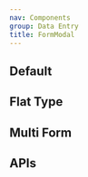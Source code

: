 ```yaml
---
nav: Components
group: Data Entry
title: FormModal
---
```


## Default

<code src="./demos/index.tsx" nopadding></code>

## Flat Type

<code src="./demos/Flat.tsx" nopadding></code>

## Multi Form

<code src="./demos/MultiForm.tsx" nopadding></code>

## APIs

<API id="FormModal"></API>
